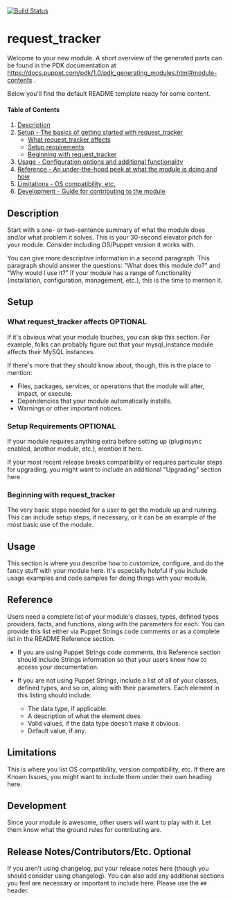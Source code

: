 [![Build Status](https://travis-ci.org/Tamerz/puppet-request_tracker.svg?branch=master)](https://travis-ci.org/Tamerz/puppet-request_tracker)

# request_tracker

Welcome to your new module. A short overview of the generated parts can be found in the PDK documentation at https://docs.puppet.com/pdk/1.0/pdk_generating_modules.html#module-contents .

Below you'll find the default README template ready for some content.







#### Table of Contents

1. [Description](#description)
2. [Setup - The basics of getting started with request_tracker](#setup)
    * [What request_tracker affects](#what-request_tracker-affects)
    * [Setup requirements](#setup-requirements)
    * [Beginning with request_tracker](#beginning-with-request_tracker)
3. [Usage - Configuration options and additional functionality](#usage)
4. [Reference - An under-the-hood peek at what the module is doing and how](#reference)
5. [Limitations - OS compatibility, etc.](#limitations)
6. [Development - Guide for contributing to the module](#development)

## Description

Start with a one- or two-sentence summary of what the module does and/or what problem it solves. This is your 30-second elevator pitch for your module. Consider including OS/Puppet version it works with.       

You can give more descriptive information in a second paragraph. This paragraph should answer the questions: "What does this module *do*?" and "Why would I use it?" If your module has a range of functionality (installation, configuration, management, etc.), this is the time to mention it.

## Setup

### What request_tracker affects **OPTIONAL**

If it's obvious what your module touches, you can skip this section. For example, folks can probably figure out that your mysql_instance module affects their MySQL instances.

If there's more that they should know about, though, this is the place to mention:

* Files, packages, services, or operations that the module will alter, impact, or execute.
* Dependencies that your module automatically installs.
* Warnings or other important notices.

### Setup Requirements **OPTIONAL**

If your module requires anything extra before setting up (pluginsync enabled, another module, etc.), mention it here. 
  
If your most recent release breaks compatibility or requires particular steps for upgrading, you might want to include an additional "Upgrading" section here.

### Beginning with request_tracker  

The very basic steps needed for a user to get the module up and running. This can include setup steps, if necessary, or it can be an example of the most basic use of the module.

## Usage

This section is where you describe how to customize, configure, and do the fancy stuff with your module here. It's especially helpful if you include usage examples and code samples for doing things with your module.

## Reference

Users need a complete list of your module's classes, types, defined types providers, facts, and functions, along with the parameters for each. You can provide this list either via Puppet Strings code comments or as a complete list in the README Reference section.

* If you are using Puppet Strings code comments, this Reference section should include Strings information so that your users know how to access your documentation.

* If you are not using Puppet Strings, include a list of all of your classes, defined types, and so on, along with their parameters. Each element in this listing should include:

  * The data type, if applicable.
  * A description of what the element does.
  * Valid values, if the data type doesn't make it obvious.
  * Default value, if any.

## Limitations

This is where you list OS compatibility, version compatibility, etc. If there are Known Issues, you might want to include them under their own heading here.

## Development

Since your module is awesome, other users will want to play with it. Let them know what the ground rules for contributing are.

## Release Notes/Contributors/Etc. **Optional**

If you aren't using changelog, put your release notes here (though you should consider using changelog). You can also add any additional sections you feel are necessary or important to include here. Please use the `## ` header. 
